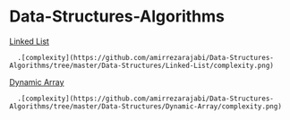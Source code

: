 # Data-Structures-Algorithms

[Linked List](https://github.com/amirrezarajabi/Data-Structures-Algorithms/tree/master/Data-Structures/Linked-List)
    
      .[complexity](https://github.com/amirrezarajabi/Data-Structures-Algorithms/tree/master/Data-Structures/Linked-List/complexity.png)

[Dynamic Array](https://github.com/amirrezarajabi/Data-Structures-Algorithms/tree/master/Data-Structures/Dynamic-Array)

      .[complexity](https://github.com/amirrezarajabi/Data-Structures-Algorithms/tree/master/Data-Structures/Dynamic-Array/complexity.png)
